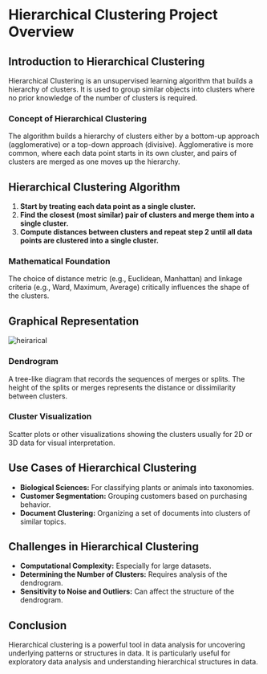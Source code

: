 # Hierarchical Clustering Project Overview

## Introduction to Hierarchical Clustering

Hierarchical Clustering is an unsupervised learning algorithm that builds a hierarchy of clusters. It is used to group similar objects into clusters where no prior knowledge of the number of clusters is required.

### Concept of Hierarchical Clustering

The algorithm builds a hierarchy of clusters either by a bottom-up approach (agglomerative) or a top-down approach (divisive). Agglomerative is more common, where each data point starts in its own cluster, and pairs of clusters are merged as one moves up the hierarchy.

## Hierarchical Clustering Algorithm

1. **Start by treating each data point as a single cluster.**
2. **Find the closest (most similar) pair of clusters and merge them into a single cluster.**
3. **Compute distances between clusters and repeat step 2 until all data points are clustered into a single cluster.**

### Mathematical Foundation

The choice of distance metric (e.g., Euclidean, Manhattan) and linkage criteria (e.g., Ward, Maximum, Average) critically influences the shape of the clusters.

## Graphical Representation

![heirarical](https://github.com/vybhav-amps/MLDL/assets/59567512/35e3ba6b-0f91-4048-8a65-895e906b1762)

### Dendrogram

A tree-like diagram that records the sequences of merges or splits. The height of the splits or merges represents the distance or dissimilarity between clusters.

### Cluster Visualization

Scatter plots or other visualizations showing the clusters usually for 2D or 3D data for visual interpretation.

## Use Cases of Hierarchical Clustering

- **Biological Sciences:** For classifying plants or animals into taxonomies.
- **Customer Segmentation:** Grouping customers based on purchasing behavior.
- **Document Clustering:** Organizing a set of documents into clusters of similar topics.

## Challenges in Hierarchical Clustering

- **Computational Complexity:** Especially for large datasets.
- **Determining the Number of Clusters:** Requires analysis of the dendrogram.
- **Sensitivity to Noise and Outliers:** Can affect the structure of the dendrogram.

## Conclusion

Hierarchical clustering is a powerful tool in data analysis for uncovering underlying patterns or structures in data. It is particularly useful for exploratory data analysis and understanding hierarchical structures in data.

